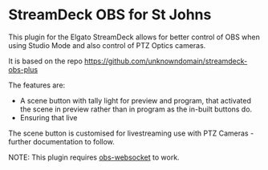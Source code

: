 # StreamDeck OBS for St Johns

This plugin for the Elgato StreamDeck allows for better control of OBS when using Studio Mode and also control of PTZ Optics cameras.

It is based on the repo https://github.com/unknowndomain/streamdeck-obs-plus



The features are:
- A scene button with tally light for preview and program, that activated the scene in preview rather than in program as the in-built buttons do.
- Ensuring that live 

The scene button is customised for livestreaming use with PTZ Cameras - further documentation to follow.

NOTE: This plugin requires [obs-websocket](https://github.com/Palakis/obs-websocket) to work.
